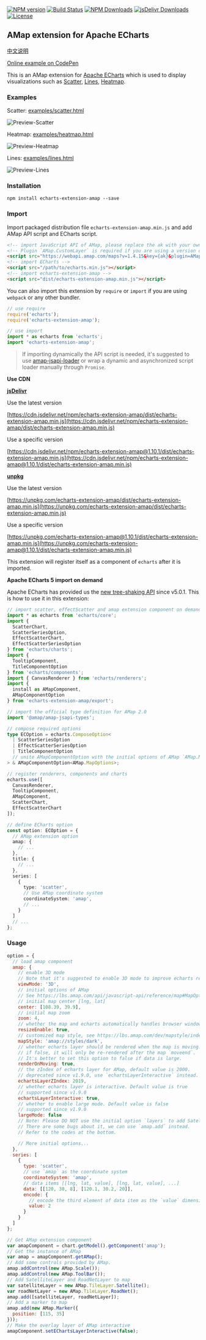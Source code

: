 [![NPM version](https://img.shields.io/npm/v/echarts-extension-amap.svg?style=flat)](https://www.npmjs.org/package/echarts-extension-amap)
[![Build Status](https://github.com/plainheart/echarts-extension-amap/actions/workflows/ci.yml/badge.svg)](https://github.com/plainheart/echarts-extension-amap/actions/workflows/ci.yml)
[![NPM Downloads](https://img.shields.io/npm/dm/echarts-extension-amap.svg)](https://npmcharts.com/compare/echarts-extension-amap?minimal=true)
[![jsDelivr Downloads](https://data.jsdelivr.com/v1/package/npm/echarts-extension-amap/badge?style=rounded)](https://www.jsdelivr.com/package/npm/echarts-extension-amap)
[![License](https://img.shields.io/npm/l/echarts-extension-amap.svg)](https://www.npmjs.com/package/echarts-extension-amap)

## AMap extension for Apache ECharts

[中文说明](https://github.com/plainheart/echarts-extension-amap/blob/master/README.zh-CN.md)

[Online example on CodePen](https://codepen.io/plainheart/pen/qBbdNYx)

This is an AMap extension for [Apache ECharts](https://echarts.apache.org/en/index.html) which is used to display visualizations such as [Scatter](https://echarts.apache.org/en/option.html#series-scatter), [Lines](https://echarts.apache.org/en/option.html#series-lines), [Heatmap](https://echarts.apache.org/en/option.html#series-heatmap).

### Examples

Scatter: [examples/scatter.html](https://github.com/plainheart/echarts-extension-amap/blob/master/examples/scatter.html)

![Preview-Scatter](https://user-images.githubusercontent.com/26999792/53300484-e2979680-3882-11e9-8fb4-143c4ca4c416.png)

Heatmap: [examples/heatmap.html](https://github.com/plainheart/echarts-extension-amap/blob/master/examples/heatmap.html)

![Preview-Heatmap](https://user-images.githubusercontent.com/26999792/101314208-fadb7880-3892-11eb-902a-8f6f41ffe0fc.png)

Lines: [examples/lines.html](https://github.com/plainheart/echarts-extension-amap/blob/master/examples/lines.html)

![Preview-Lines](https://user-images.githubusercontent.com/26999792/101313379-fca43c80-3890-11eb-9dea-46230dc432d5.gif)

### Installation

```shell
npm install echarts-extension-amap --save
```

### Import

Import packaged distribution file `echarts-extension-amap.min.js` and add AMap API script and ECharts script.

```html
<!-- import JavaScript API of AMap, please replace the ak with your own key and specify the version and plugins you need -->
<!-- Plugin `AMap.CustomLayer` is required if you are using a version of library less than v1.9.0 -->
<script src="https://webapi.amap.com/maps?v=1.4.15&key={ak}&plugin=AMap.Scale,AMap.ToolBar"></script>
<!-- import ECharts -->
<script src="/path/to/echarts.min.js"></script>
<!-- import echarts-extension-amap -->
<script src="dist/echarts-extension-amap.min.js"></script>
```

You can also import this extension by `require` or `import` if you are using `webpack` or any other bundler.

```js
// use require
require('echarts');
require('echarts-extension-amap');

// use import
import * as echarts from 'echarts';
import 'echarts-extension-amap';
```

> If importing dynamically the API script is needed, it's suggested to use [amap-jsapi-loader](https://www.npmjs.com/package/@amap/amap-jsapi-loader) or wrap a dynamic and asynchronized script loader manually through `Promise`.

**Use CDN**

[**jsDelivr**](https://www.jsdelivr.com/)

Use the latest version

[https://cdn.jsdelivr.net/npm/echarts-extension-amap/dist/echarts-extension-amap.min.js](https://cdn.jsdelivr.net/npm/echarts-extension-amap/dist/echarts-extension-amap.min.js)

Use a specific version

[https://cdn.jsdelivr.net/npm/echarts-extension-amap@1.10.1/dist/echarts-extension-amap.min.js](https://cdn.jsdelivr.net/npm/echarts-extension-amap@1.10.1/dist/echarts-extension-amap.min.js)

[**unpkg**](https://unpkg.com/)

Use the latest version

[https://unpkg.com/echarts-extension-amap/dist/echarts-extension-amap.min.js](https://unpkg.com/echarts-extension-amap/dist/echarts-extension-amap.min.js)

Use a specific version

[https://unpkg.com/echarts-extension-amap@1.10.1/dist/echarts-extension-amap.min.js](https://unpkg.com/echarts-extension-amap@1.10.1/dist/echarts-extension-amap.min.js)

This extension will register itself as a component of `echarts` after it is imported.

**Apache ECharts 5 import on demand**

Apache ECharts has provided us the [new tree-shaking API](https://echarts.apache.org/en/tutorial.html#Use%20ECharts%20with%20bundler%20and%20NPM) since v5.0.1. This is how to use it in this extension:

```ts
// import scatter, effectScatter and amap extension component on demand
import * as echarts from 'echarts/core';
import {
  ScatterChart,
  ScatterSeriesOption,
  EffectScatterChart,
  EffectScatterSeriesOption
} from 'echarts/charts';
import {
  TooltipComponent,
  TitleComponentOption
} from 'echarts/components';
import { CanvasRenderer } from 'echarts/renderers';
import {
  install as AMapComponent,
  AMapComponentOption
} from 'echarts-extension-amap/export';

// import the official type definition for AMap 2.0
import '@amap/amap-jsapi-types';

// compose required options
type ECOption = echarts.ComposeOption<
  | ScatterSeriesOption
  | EffectScatterSeriesOption
  | TitleComponentOption
  // unite AMapComponentOption with the initial options of AMap `AMap.MapOptions`
> & AMapComponentOption<AMap.MapOptions>;

// register renderers, components and charts
echarts.use([
  CanvasRenderer,
  TooltipComponent,
  AMapComponent,
  ScatterChart,
  EffectScatterChart
]);

// define ECharts option
const option: ECOption = {
  // AMap extension option
  amap: {
    // ...
  },
  title: {
    // ...
  },
  series: [
    {
      type: 'scatter',
      // Use AMap coordinate system
      coordinateSystem: 'amap',
      // ...
    }
  ]
  // ...
};
```

### Usage

```js
option = {
  // load amap component
  amap: {
    // enable 3D mode
    // Note that it's suggested to enable 3D mode to improve echarts rendering.
    viewMode: '3D',
    // initial options of AMap
    // See https://lbs.amap.com/api/javascript-api/reference/map#MapOption for details
    // initial map center [lng, lat]
    center: [108.39, 39.9],
    // initial map zoom
    zoom: 4,
    // whether the map and echarts automatically handles browser window resize to update itself.
    resizeEnable: true,
    // customized map style, see https://lbs.amap.com/dev/mapstyle/index for details
    mapStyle: 'amap://styles/dark',
    // whether echarts layer should be rendered when the map is moving. Default is true.
    // if false, it will only be re-rendered after the map `moveend`.
    // It's better to set this option to false if data is large.
    renderOnMoving: true,
    // the zIndex of echarts layer for AMap, default value is 2000.
    // deprecated since v1.9.0, use `echartsLayerInteractive` instead.
    echartsLayerZIndex: 2019,
    // whether echarts layer is interactive. Default value is true
    // supported since v1.9.0
    echartsLayerInteractive: true,
    // whether to enable large mode. Default value is false
    // supported since v1.9.0
    largeMode: false
    // Note: Please DO NOT use the initial option `layers` to add Satellite/RoadNet/Other layers now.
    // There are some bugs about it, we can use `amap.add` instead.
    // Refer to the codes at the bottom.

    // More initial options...
  },
  series: [
    {
      type: 'scatter',
      // use `amap` as the coordinate system
      coordinateSystem: 'amap',
      // data items [[lng, lat, value], [lng, lat, value], ...]
      data: [[120, 30, 8], [120.1, 30.2, 20]],
      encode: {
        // encode the third element of data item as the `value` dimension
        value: 2
      }
    }
  ]
};

// Get AMap extension component
var amapComponent = chart.getModel().getComponent('amap');
// Get the instance of AMap
var amap = amapComponent.getAMap();
// Add some controls provided by AMap.
amap.addControl(new AMap.Scale());
amap.addControl(new AMap.ToolBar());
// Add SatelliteLayer and RoadNetLayer to map
var satelliteLayer = new AMap.TileLayer.Satellite();
var roadNetLayer = new AMap.TileLayer.RoadNet();
amap.add([satelliteLayer, roadNetLayer]);
// Add a marker to map
amap.add(new AMap.Marker({
  position: [115, 35]
}));
// Make the overlay layer of AMap interactive
amapComponent.setEChartsLayerInteractive(false);
```
